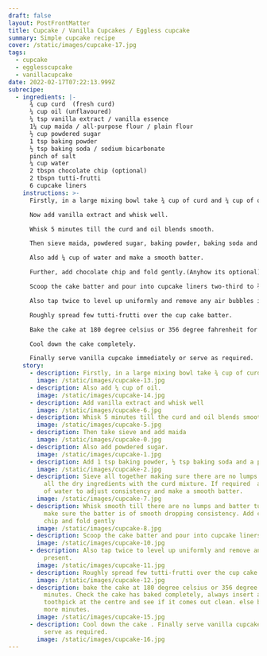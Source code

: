 ```yaml
---
draft: false
layout: PostFrontMatter
title: Cupcake / Vanilla Cupcakes / Eggless cupcake
summary: Simple cupcake recipe
cover: /static/images/cupcake-17.jpg
tags:
  - cupcake
  - egglesscupcake
  - vanillacupcake
date: 2022-02-17T07:22:13.999Z
subrecipe:
  - ingredients: |-
      ¾ cup curd  (fresh curd)
      ¼ cup oil (unflavoured)
      ¼ tsp vanilla extract / vanilla essence
      1¼ cup maida / all-purpose flour / plain flour
      ½ cup powdered sugar
      1 tsp baking powder
      ½ tsp baking soda / sodium bicarbonate
      pinch of salt
      ¼ cup water
      2 tbspn chocolate chip (optional)
      2 tbspn tutti-frutti
      6 cupcake liners
    instructions: >-
      Firstly, in a large mixing bowl take ¾ cup of curd and ¼ cup of oil.

      Now add vanilla extract and whisk well.

      Whisk 5 minutes till the curd and oil blends smooth.

      Then sieve maida, powdered sugar, baking powder, baking soda and a pinch of salt.Whisk and combine.

      Also add ¼ cup of water and make a smooth batter.

      Further, add chocolate chip and fold gently.(Anyhow its optional)

      Scoop the cake batter and pour into cupcake liners two-third to ¾ full.

      Also tap twice to level up uniformly and remove any air bubbles if present.

      Roughly spread few tutti-frutti over the cup cake batter.

      Bake the cake at 180 degree celsius or 356 degree fahrenheit for 15 minutes.

      Cool down the cake completely.

      Finally serve vanilla cupcake immediately or serve as required.
    story:
      - description: Firstly, in a large mixing bowl take ¾ cup of curd.
        image: /static/images/cupcake-13.jpg
      - description: Also add ¼ cup of oil.
        image: /static/images/cupcake-14.jpg
      - description: Add vanilla extract and whisk well
        image: /static/images/cupcake-6.jpg
      - description: Whisk 5 minutes till the curd and oil blends smooth
        image: /static/images/cupcake-5.jpg
      - description: Then take sieve and add maida
        image: /static/images/cupcake-0.jpg
      - description: Also add powdered sugar.
        image: /static/images/cupcake-1.jpg
      - description: Add 1 tsp baking powder, ½ tsp baking soda and a pinch of salt.
        image: /static/images/cupcake-2.jpg
      - description: Sieve all together making sure there are no lumps.Whisk and combine
          all the dry ingredients with the curd mixture. If required  add ¼ cup
          of water to adjust consistency and make a smooth batter.
        image: /static/images/cupcake-7.jpg
      - description: Whisk smooth till there are no lumps and batter turns smooth. Also
          make sure the batter is of smooth dropping consistency. Add chocolate
          chip and fold gently
        image: /static/images/cupcake-8.jpg
      - description: Scoop the cake batter and pour into cupcake liners two-third to ¾ full.
        image: /static/images/cupcake-10.jpg
      - description: Also tap twice to level up uniformly and remove any air bubbles if
          present.
        image: /static/images/cupcake-11.jpg
      - description: Roughly spread few tutti-frutti over the cup cake batter.
        image: /static/images/cupcake-12.jpg
      - description: bake the cake at 180 degree celsius or 356 degree fahrenheit for 15
          minutes. Check the cake has baked completely, always insert a
          toothpick at the centre and see if it comes out clean. else bake for 5
          more minutes.
        image: /static/images/cupcake-15.jpg
      - description: Cool down the cake . Finally serve vanilla cupcake immediately or
          serve as required.
        image: /static/images/cupcake-16.jpg
---
```

